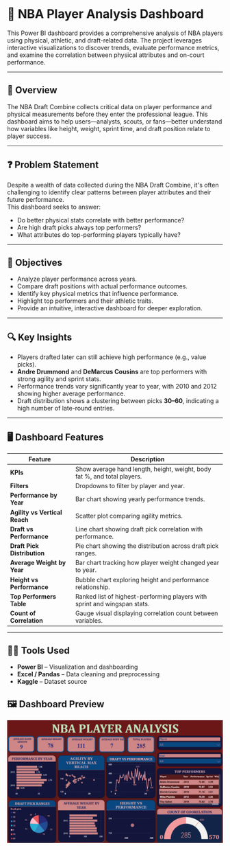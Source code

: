 # 🏀 NBA Player Analysis Dashboard

This Power BI dashboard provides a comprehensive analysis of NBA players using physical, athletic, and draft-related data. The project leverages interactive visualizations to discover trends, evaluate performance metrics, and examine the correlation between physical attributes and on-court performance.

---

## 📌 Overview

The NBA Draft Combine collects critical data on player performance and physical measurements before they enter the professional league. This dashboard aims to help users—analysts, scouts, or fans—better understand how variables like height, weight, sprint time, and draft position relate to player success.

---

## ❓ Problem Statement

Despite a wealth of data collected during the NBA Draft Combine, it's often challenging to identify clear patterns between player attributes and their future performance.  
This dashboard seeks to answer:
- Do better physical stats correlate with better performance?
- Are high draft picks always top performers?
- What attributes do top-performing players typically have?

---

## 🎯 Objectives

- Analyze player performance across years.
- Compare draft positions with actual performance outcomes.
- Identify key physical metrics that influence performance.
- Highlight top performers and their athletic traits.
- Provide an intuitive, interactive dashboard for deeper exploration.

---

## 🔍 Key Insights

- Players drafted later can still achieve high performance (e.g., value picks).
- **Andre Drummond** and **DeMarcus Cousins** are top performers with strong agility and sprint stats.
- Performance trends vary significantly year to year, with 2010 and 2012 showing higher average performance.
- Draft distribution shows a clustering between picks **30–60**, indicating a high number of late-round entries.

---

## 🖥️ Dashboard Features

| Feature | Description |
|--------|-------------|
| **KPIs** | Show average hand length, height, weight, body fat %, and total players. |
| **Filters** | Dropdowns to filter by player and year. |
| **Performance by Year** | Bar chart showing yearly performance trends. |
| **Agility vs Vertical Reach** | Scatter plot comparing agility metrics. |
| **Draft vs Performance** | Line chart showing draft pick correlation with performance. |
| **Draft Pick Distribution** | Pie chart showing the distribution across draft pick ranges. |
| **Average Weight by Year** | Bar chart tracking how player weight changed year to year. |
| **Height vs Performance** | Bubble chart exploring height and performance relationship. |
| **Top Performers Table** | Ranked list of highest-performing players with sprint and wingspan stats. |
| **Count of Correlation** | Gauge visual displaying correlation count between variables. |

---

## 👩‍💻 Tools Used

- **Power BI** – Visualization and dashboarding
- **Excel / Pandas** – Data cleaning and preprocessing
- **Kaggle** – Dataset source

## 🖼️ Dashboard Preview

![NBA Player Analysis Dashboard](./NBA_PLAYER_ANALYSIS_DASHBOARD.png)  




